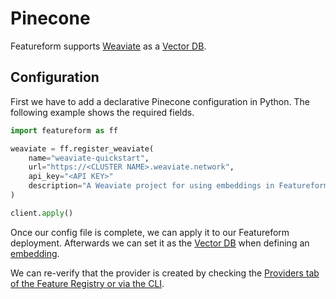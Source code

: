 # Pinecone

Featureform supports [Weaviate](https://weaviate.io/) as a [Vector DB](vector-db.md).

## Configuration

First we have to add a declarative Pinecone configuration in Python. The following example shows the required fields.

```python
import featureform as ff

weaviate = ff.register_weaviate(
    name="weaviate-quickstart",
    url="https://<CLUSTER NAME>.weaviate.network",
    api_key="<API KEY>"
    description="A Weaviate project for using embeddings in Featureform"
)

client.apply()
```

Once our config file is complete, we can apply it to our Featureform deployment. Afterwards we can set it as the [Vector DB](vector-db.md) when defining an [embedding](../abstractions/embedding.md).

We can re-verify that the provider is created by checking the [Providers tab of the Feature Registry or via the CLI](../getting-started/search-monitor-discovery-feature-registry-ui-cli.md).
